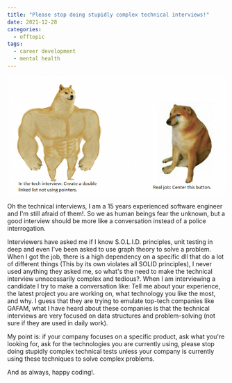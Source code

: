 ```yaml
---
title: "Please stop doing stupidly complex technical interviews!"
date: 2021-12-28
categories:
  - offtopic
tags:
  - career development
  - mental health
---
```


![Please stop stupidly complex interviews.png?](/assets/images/please-stop-stupidly-complex-interviews.png)

Oh the technical interviews, I am a 15 years experienced software engineer and I'm still afraid of them!. So we as human beings fear the unknown, but a good interview should be more like a conversation instead of a police interrogation.

Interviewers have asked me if I know S.O.L.I.D. principles, unit testing in deep and even I've been asked to use graph theory to solve a problem. When I got the job, there is a high dependency on a specific dll that do a lot of different things (This by its own violates all SOLID principles), I never used anything they asked me, so what's the need to make the technical interview unnecessarily complex and tedious?. When I am interviewing a candidate I try to make a conversation like: Tell me about your experience, the latest project you are working on, what technology you like the most, and why. I guess that they are trying to emulate top-tech companies like GAFAM, what I have heard about these companies is that the technical interviews are very focused on data structures and problem-solving (not sure if they are used in daily work).

My point is: if your company focuses on a specific product, ask what you're looking for, ask for the technologies you are currently using, please stop doing stupidly complex technical tests unless your company is currently using these techniques to solve complex problems.

And as always, happy coding!.
